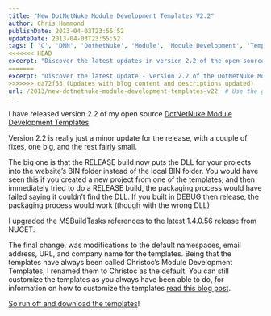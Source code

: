 ```yaml
---
title: "New DotNetNuke Module Development Templates V2.2"
author: Chris Hammond
publishDate: 2013-04-03T23:55:52
updateDate: 2013-04-03T23:55:52
tags: [ 'C', 'DNN', 'DotNetNuke', 'Module', 'Module Development', 'Templates', 'VS2012' ]
<<<<<<< HEAD
excerpt: "Discover the latest updates in version 2.2 of the open-source DotNetNuke Module Development Templates, including major DLL location fixes and minor tweaks."
=======
excerpt: "Discover the latest update - version 2.2 of the DotNetNuke Module Development Templates! The release includes important fixes and enhancements, read more here."
>>>>>>> da72f53 (Updates with blog content and descriptions updated)
url: /2013/new-dotnetnuke-module-development-templates-v22  # Use the generated URL with year
---
```

<p>I have released version 2.2 of my open source <a href="https://christoctemplate.codeplex.com/" target="_blank">DotNetNuke Module Development Templates</a>.</p>  <p>Version 2.2 is really just a minor update for the release, with a couple of fixes, one big, and the rest fairly small.</p>  <p>The big one is that the RELEASE build now puts the DLL for your projects into the website’s BIN folder instead of the local BIN folder. You would have seen this if you created a new project from one of the templates, and then immediately tried to do a RELEASE build, the packaging process would have failed saying it couldn’t find the DLL. If you built in DEBUG then release, the packaging process would work (though with the wrong DLL)</p>  <p>I upgraded the MSBuildTasks references to the latest 1.4.0.56 release from NUGET.</p>  <p>The final change, was modifications to the default namespaces, email address, URL, and company name for the templates. Being that the templates have always been called Christoc’s Module Development Templates, I renamed them to Christoc as the default. You can still customize the templates as you always have been able to do, for information on how to customize the templates <a href="https://www.chrishammond.com/blog/itemid/2618/customizing-the-latest-module-dev-project-template" target="_blank">read this blog post</a>.</p>  <p><a href="https://christoctemplate.codeplex.com/" target="_blank">So run off and download the templates</a>! </p>

